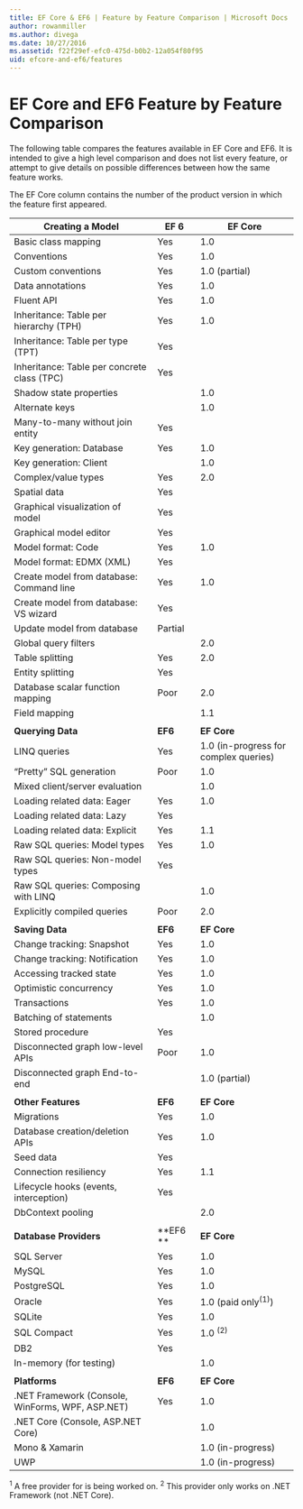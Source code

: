 ```yaml
---
title: EF Core & EF6 | Feature by Feature Comparison | Microsoft Docs
author: rowanmiller
ms.author: divega
ms.date: 10/27/2016
ms.assetid: f22f29ef-efc0-475d-b0b2-12a054f80f95
uid: efcore-and-ef6/features
---
```


# EF Core and EF6 Feature by Feature Comparison

The following table compares the features available in EF Core and EF6. It is intended to give a high level comparison and does not list every feature, or attempt to give details on possible differences between how the same feature works.

The EF Core column contains the number of the product version in which the feature first appeared.

| **Creating a Model** |**EF 6** |**EF Core** |
|-|-|-|
| Basic class mapping                         | Yes | 1.0 |
| Conventions                                 | Yes | 1.0 |
| Custom conventions                          | Yes | 1.0 (partial) |
| Data annotations                            | Yes | 1.0 |
| Fluent API                                  | Yes | 1.0 |
| Inheritance: Table per hierarchy (TPH)      | Yes | 1.0 |
| Inheritance: Table per type (TPT)           | Yes |     |
| Inheritance: Table per concrete class (TPC) | Yes |     |
| Shadow state properties                     |     | 1.0 |
| Alternate keys                              |     | 1.0 |
| Many-to-many without join entity            | Yes |     |
| Key generation: Database                    | Yes | 1.0 |
| Key generation: Client                      |     | 1.0 |
| Complex/value types                         | Yes | 2.0 |
| Spatial data                                | Yes |     |
| Graphical visualization of model            | Yes |     |
| Graphical model editor                      | Yes |     |
| Model format: Code                          | Yes | 1.0 |
| Model format: EDMX (XML)                    | Yes |     |
| Create model from database: Command line    | Yes | 1.0 |
| Create model from database: VS wizard       | Yes |     |
| Update model from database                  | Partial | |
| Global query filters                        |     | 2.0 |
| Table splitting                             | Yes | 2.0 |
| Entity splitting                            | Yes |     |
| Database scalar function mapping            | Poor | 2.0 |
| Field mapping                               |     | 1.1 |
| | | |
| **Querying Data** |**EF6** |**EF Core** |
| LINQ queries                                | Yes | 1.0 (in-progress for complex queries) |
| “Pretty” SQL generation                     | Poor | 1.0 |
| Mixed client/server evaluation              |     | 1.0 |
| Loading related data: Eager                 | Yes | 1.0 |
| Loading related data: Lazy                  | Yes |     |
| Loading related data: Explicit              | Yes | 1.1 |
| Raw SQL queries: Model types                | Yes | 1.0 |
| Raw SQL queries: Non-model types            | Yes |     |
| Raw SQL queries: Composing with LINQ        |     | 1.0 |
| Explicitly compiled queries                 | Poor | 2.0 |
| | | |
| **Saving Data** |**EF6** |**EF Core** |
| Change tracking: Snapshot                   | Yes | 1.0 |
| Change tracking: Notification               | Yes | 1.0 |
| Accessing tracked state                     | Yes | 1.0 |
| Optimistic concurrency                      | Yes | 1.0 |
| Transactions                                | Yes | 1.0 |
| Batching of statements                      |     | 1.0 |
| Stored procedure                            | Yes |     |
| Disconnected graph low-level APIs           | Poor | 1.0 |
| Disconnected graph End-to-end               |     | 1.0 (partial) |
| | | |
| **Other Features** |**EF6** |**EF Core** |
| Migrations                                  | Yes | 1.0 |
| Database creation/deletion APIs             | Yes | 1.0 |
| Seed data                                   | Yes |     |
| Connection resiliency                       | Yes | 1.1 |
| Lifecycle hooks (events, interception)      | Yes |     |
| DbContext pooling                           |     | 2.0 |
| | | |
| **Database Providers** |**EF6 **|**EF Core** |
| SQL Server                                  | Yes | 1.0 |
| MySQL                                       | Yes | 1.0 |
| PostgreSQL                                  | Yes | 1.0 |
| Oracle                                      | Yes | 1.0 (paid only<sup>(1)</sup>) |
| SQLite                                      | Yes | 1.0 |
| SQL Compact                                 | Yes | 1.0 <sup>(2)</sup> |
| DB2                                         | Yes |     |
| In-memory (for testing)                      |     | 1.0 |
| | | |
| **Platforms** |**EF6** |**EF Core** |
| .NET Framework (Console, WinForms, WPF, ASP.NET) | Yes | 1.0 |
| .NET Core (Console, ASP.NET Core)           |     | 1.0 |
| Mono & Xamarin                              |     | 1.0 (in-progress) |
| UWP                                         |     | 1.0 (in-progress) |

<sup>1</sup> A free provider for is being worked on.
<sup>2</sup> This provider only works on .NET Framework (not .NET Core).
